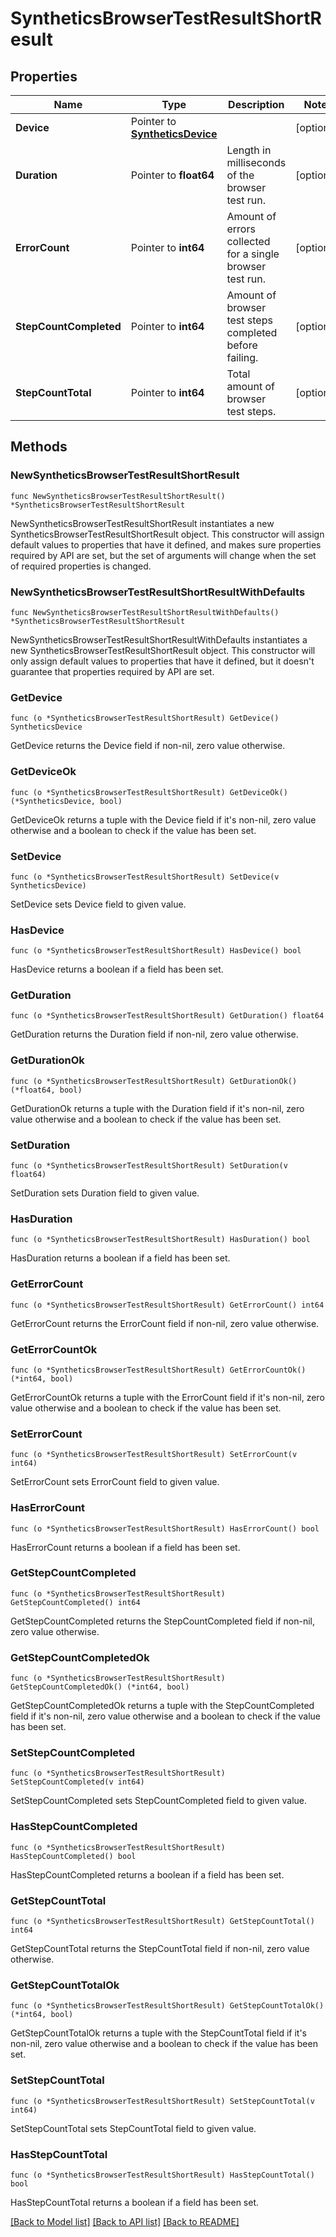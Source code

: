 # SyntheticsBrowserTestResultShortResult

## Properties

| Name                   | Type                                                   | Description                                               | Notes      |
| ---------------------- | ------------------------------------------------------ | --------------------------------------------------------- | ---------- |
| **Device**             | Pointer to [**SyntheticsDevice**](SyntheticsDevice.md) |                                                           | [optional] |
| **Duration**           | Pointer to **float64**                                 | Length in milliseconds of the browser test run.           | [optional] |
| **ErrorCount**         | Pointer to **int64**                                   | Amount of errors collected for a single browser test run. | [optional] |
| **StepCountCompleted** | Pointer to **int64**                                   | Amount of browser test steps completed before failing.    | [optional] |
| **StepCountTotal**     | Pointer to **int64**                                   | Total amount of browser test steps.                       | [optional] |

## Methods

### NewSyntheticsBrowserTestResultShortResult

`func NewSyntheticsBrowserTestResultShortResult() *SyntheticsBrowserTestResultShortResult`

NewSyntheticsBrowserTestResultShortResult instantiates a new SyntheticsBrowserTestResultShortResult object.
This constructor will assign default values to properties that have it defined,
and makes sure properties required by API are set, but the set of arguments
will change when the set of required properties is changed.

### NewSyntheticsBrowserTestResultShortResultWithDefaults

`func NewSyntheticsBrowserTestResultShortResultWithDefaults() *SyntheticsBrowserTestResultShortResult`

NewSyntheticsBrowserTestResultShortResultWithDefaults instantiates a new SyntheticsBrowserTestResultShortResult object.
This constructor will only assign default values to properties that have it defined,
but it doesn't guarantee that properties required by API are set.

### GetDevice

`func (o *SyntheticsBrowserTestResultShortResult) GetDevice() SyntheticsDevice`

GetDevice returns the Device field if non-nil, zero value otherwise.

### GetDeviceOk

`func (o *SyntheticsBrowserTestResultShortResult) GetDeviceOk() (*SyntheticsDevice, bool)`

GetDeviceOk returns a tuple with the Device field if it's non-nil, zero value otherwise
and a boolean to check if the value has been set.

### SetDevice

`func (o *SyntheticsBrowserTestResultShortResult) SetDevice(v SyntheticsDevice)`

SetDevice sets Device field to given value.

### HasDevice

`func (o *SyntheticsBrowserTestResultShortResult) HasDevice() bool`

HasDevice returns a boolean if a field has been set.

### GetDuration

`func (o *SyntheticsBrowserTestResultShortResult) GetDuration() float64`

GetDuration returns the Duration field if non-nil, zero value otherwise.

### GetDurationOk

`func (o *SyntheticsBrowserTestResultShortResult) GetDurationOk() (*float64, bool)`

GetDurationOk returns a tuple with the Duration field if it's non-nil, zero value otherwise
and a boolean to check if the value has been set.

### SetDuration

`func (o *SyntheticsBrowserTestResultShortResult) SetDuration(v float64)`

SetDuration sets Duration field to given value.

### HasDuration

`func (o *SyntheticsBrowserTestResultShortResult) HasDuration() bool`

HasDuration returns a boolean if a field has been set.

### GetErrorCount

`func (o *SyntheticsBrowserTestResultShortResult) GetErrorCount() int64`

GetErrorCount returns the ErrorCount field if non-nil, zero value otherwise.

### GetErrorCountOk

`func (o *SyntheticsBrowserTestResultShortResult) GetErrorCountOk() (*int64, bool)`

GetErrorCountOk returns a tuple with the ErrorCount field if it's non-nil, zero value otherwise
and a boolean to check if the value has been set.

### SetErrorCount

`func (o *SyntheticsBrowserTestResultShortResult) SetErrorCount(v int64)`

SetErrorCount sets ErrorCount field to given value.

### HasErrorCount

`func (o *SyntheticsBrowserTestResultShortResult) HasErrorCount() bool`

HasErrorCount returns a boolean if a field has been set.

### GetStepCountCompleted

`func (o *SyntheticsBrowserTestResultShortResult) GetStepCountCompleted() int64`

GetStepCountCompleted returns the StepCountCompleted field if non-nil, zero value otherwise.

### GetStepCountCompletedOk

`func (o *SyntheticsBrowserTestResultShortResult) GetStepCountCompletedOk() (*int64, bool)`

GetStepCountCompletedOk returns a tuple with the StepCountCompleted field if it's non-nil, zero value otherwise
and a boolean to check if the value has been set.

### SetStepCountCompleted

`func (o *SyntheticsBrowserTestResultShortResult) SetStepCountCompleted(v int64)`

SetStepCountCompleted sets StepCountCompleted field to given value.

### HasStepCountCompleted

`func (o *SyntheticsBrowserTestResultShortResult) HasStepCountCompleted() bool`

HasStepCountCompleted returns a boolean if a field has been set.

### GetStepCountTotal

`func (o *SyntheticsBrowserTestResultShortResult) GetStepCountTotal() int64`

GetStepCountTotal returns the StepCountTotal field if non-nil, zero value otherwise.

### GetStepCountTotalOk

`func (o *SyntheticsBrowserTestResultShortResult) GetStepCountTotalOk() (*int64, bool)`

GetStepCountTotalOk returns a tuple with the StepCountTotal field if it's non-nil, zero value otherwise
and a boolean to check if the value has been set.

### SetStepCountTotal

`func (o *SyntheticsBrowserTestResultShortResult) SetStepCountTotal(v int64)`

SetStepCountTotal sets StepCountTotal field to given value.

### HasStepCountTotal

`func (o *SyntheticsBrowserTestResultShortResult) HasStepCountTotal() bool`

HasStepCountTotal returns a boolean if a field has been set.

[[Back to Model list]](../README.md#documentation-for-models) [[Back to API list]](../README.md#documentation-for-api-endpoints) [[Back to README]](../README.md)
